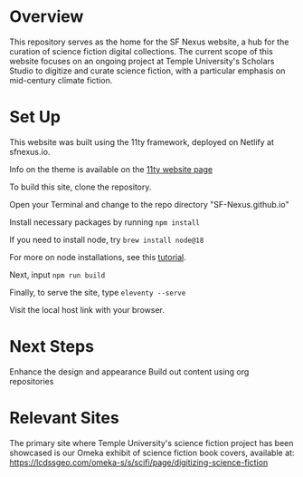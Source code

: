 # Overview

This repository serves as the home for the SF Nexus website, a hub for the curation of science fiction digital collections. The current scope of this website focuses on an ongoing project at Temple University's Scholars Studio to digitize and curate science fiction, with a particular emphasis on mid-century climate fiction.

# Set Up

This website was built using the 11ty framework, deployed on Netlify at sfnexus.io.

Info on the theme is available on the [11ty website page](https://jamstackthemes.dev/theme/11straps/)

To build this site, clone the repository. 

Open your Terminal and change to the repo directory "SF-Nexus.github.io"

Install necessary packages by running `npm install` 

If you need to install node, try `brew install node@18`

For more on node installations, see this [tutorial](https://www.freecodecamp.org/news/how-to-update-node-and-npm-to-the-latest-version/).

Next, input `npm run build`

Finally, to serve the site, type `eleventy --serve`

Visit the local host link with your browser.

# Next Steps

Enhance the design and appearance
Build out content using org repositories

# Relevant Sites

The primary site where Temple University's science fiction project has been showcased is our Omeka exhibit of science fiction book covers, available at: https://lcdssgeo.com/omeka-s/s/scifi/page/digitizing-science-fiction
